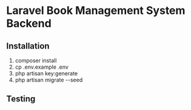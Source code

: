 # Laravel Book Management System Backend

## Installation

1. composer install
2. cp .env.example .env
3. php artisan key:generate
4. php artisan migrate --seed

## Testing
